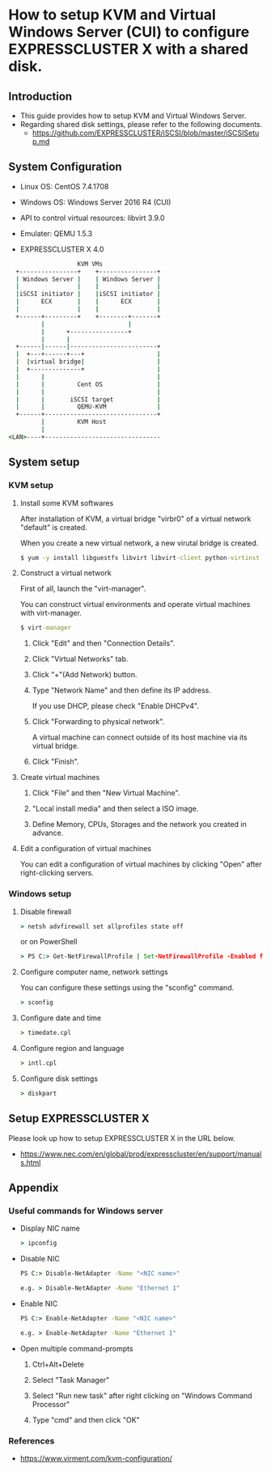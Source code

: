 # How to setup KVM and Virtual Windows Server (CUI) to configure EXPRESSCLUSTER X with a shared disk.

## Introduction

- This guide provides how to setup KVM and Virtual Windows Server.
- Regarding shared disk settings, please refer to the following documents.
    - https://github.com/EXPRESSCLUSTER/iSCSI/blob/master/iSCSISetup.md


## System Configuration
- Linux OS: CentOS 7.4.1708
- Windows OS: Windows Server 2016 R4 (CUI)


- API to control virtual resources: libvirt 3.9.0
- Emulater: QEMU 1.5.3

- EXPRESSCLUSTER X 4.0


```bat
                   KVM VMs
  +----------------+    +----------------+
  | Windows Server |    | Windows Server |
  |                |    |                |
  |iSCSI initiator |    |iSCSI initiator |
  |      ECX       |    |      ECX       |
  |                |    |                |
  +------+---------+    +--------+-------+
         |                       |
         |      +----------------+
         |      |
  +------|------|------------------------+
  |  +---+------+---+                    |
  |  |virtual bridge|                    |
  |  +--------------+                    |
  |      |                               |
  |      |         Cent OS               |
  |      |                               |
  |      |       iSCSI target            |
  |      |         QEMU-KVM              |
  +------+-------------------------------+
         |         KVM Host
         |
<LAN>----+--------------------------------
```


## System setup
### KVM setup
1. Install some KVM softwares

    After installation of KVM, a virtual bridge "virbr0" of a virtual network "default" is created.
    
    When you create a new virtual network, a new virutal bridge is created.

    ```bat
    $ yum -y install libguestfs libvirt libvirt-client python-virtinst qemu-kvm virt-manager virt-top virt-viewer virt-who virt-install bridge-utils
    ```
    
    
2. Construct a virtual network

    First of all, launch the "virt-manager".
    
    You can construct virtual environments and operate virtual machines with virt-manager.

    ```bat 
    $ virt-manager
    ```
    
    1. Click "Edit" and then "Connection Details".
    
    2. Click "Virtual Networks" tab.
    
    3. Click "+"(Add Network) button.
    
    4. Type "Network Name" and then define its IP address.
        
        If you use DHCP, please check "Enable DHCPv4".
    
    5. Click "Forwarding to physical network".
    
        A virtual machine can connect outside of its host machine via its virtual bridge.
        
    6. Click "Finish".
    
3. Create virtual machines

    1. Click "File" and then "New Virtual Machine".

    2. "Local install media" and then select a ISO image.
    
    3. Define Memory, CPUs, Storages and the network you created in advance.
    
4. Edit a configuration of virtual machines

    You can edit a configuration of virtual machines by clicking "Open" after right-clicking servers.
    
    
### Windows setup
1. Disable firewall

    ```bat
    > netsh advfirewall set allprofiles state off
    ```
    
    or on PowerShell
    
    ```bat
    > PS C:> Get-NetFirewallProfile | Set-NetFirewallProfile -Enabled false
    ```
    
2. Configure computer name, network settings
	
	You can configure these settings using the "sconfig" command.
	
	```bat
	> sconfig
	```
	
3. Configure date and time

    ```bat
    > timedate.cpl
    ```
    
4. Configure region and language

    ```bat
    > intl.cpl
    ```

5. Configure disk settings

    ```bat
    > diskpart
    ```
    
## Setup EXPRESSCLUSTER X

Please look up how to setup EXPRESSCLUSTER X in the URL below.

- https://www.nec.com/en/global/prod/expresscluster/en/support/manuals.html

## Appendix

### Useful commands for Windows server

- Display NIC name

    ```bat
    > ipconfig
    ```

- Disable NIC

    ```bat
    PS C:> Disable-NetAdapter -Name "<NIC name>"
    
    e.g. > Disable-NetAdapter -Name "Ethernet 1"
    ```
    
- Enable NIC

    ```bat
    PS C:> Enable-NetAdapter -Name "<NIC name>"
    
    e.g. > Enable-NetAdapter -Name "Ethernet 1"
    ```
    
- Open multiple command-prompts

    1. Ctrl+Alt+Delete
    
    2. Select "Task Manager"
    
    3. Select "Run new task" after right clicking on "Windows Command Processor"
    
    4. Type "cmd" and then click "OK"
    

### References

- https://www.virment.com/kvm-configuration/

